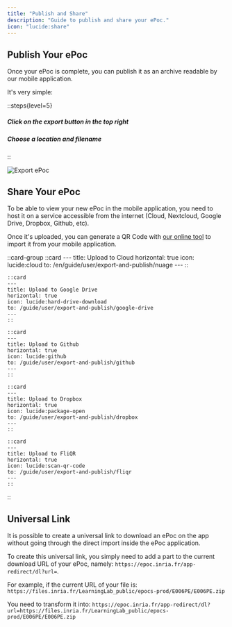 ```yaml
---
title: "Publish and Share"
description: "Guide to publish and share your ePoc."
icon: "lucide:share"
---
```


## Publish Your ePoc

Once your ePoc is complete, you can publish it as an archive readable by our mobile application.

It's very simple:

::steps{level=5}
##### Click on the export button in the top right
##### Choose a location and filename
::

![Export ePoc](/images/export-epoc.gif)

## Share Your ePoc

To be able to view your new ePoc in the mobile application, you need to host it on a service accessible from the internet (Cloud, Nextcloud, Google Drive, Dropbox, Github, etc).

Once it's uploaded, you can generate a QR Code with [our online tool](/en/tools/qr-code-generator) to import it from your mobile application.

::card-group
    ::card
    ---
    title: Upload to Cloud
    horizontal: true
    icon: lucide:cloud
    to: /en/guide/user/export-and-publish/nuage
    ---
    ::

    ::card
    ---
    title: Upload to Google Drive
    horizontal: true
    icon: lucide:hard-drive-download
    to: /guide/user/export-and-publish/google-drive
    ---
    ::

    ::card
    ---
    title: Upload to Github
    horizontal: true
    icon: lucide:github
    to: /guide/user/export-and-publish/github
    ---
    ::

    ::card
    ---
    title: Upload to Dropbox
    horizontal: true
    icon: lucide:package-open
    to: /guide/user/export-and-publish/dropbox
    ---
    ::

    ::card
    ---
    title: Upload to FliQR
    horizontal: true
    icon: lucide:scan-qr-code
    to: /guide/user/export-and-publish/fliqr
    ---
    ::
::

## Universal Link

It is possible to create a universal link to download an ePoc on the app without going through the direct import inside the ePoc application.

To create this universal link, you simply need to add a part to the current download URL of your ePoc, namely: `https://epoc.inria.fr/app-redirect/dl?url=`.

For example, if the current URL of your file is:
`https://files.inria.fr/LearningLab_public/epocs-prod/E006PE/E006PE.zip`

You need to transform it into:
`https://epoc.inria.fr/app-redirect/dl?url=https://files.inria.fr/LearningLab_public/epocs-prod/E006PE/E006PE.zip`

